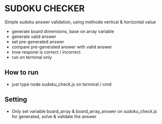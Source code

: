 # SUDOKU CHECKER

Simple sudoku answer validation, using methode vertical & horizontal value
- generate board dimensions, base on array variable
- generate valid answer
- set pre-generated answer
- compare pre-generated answer with valid answer
- trow respone is correct / incorrect
- run on terminal only

## How to run
- just type node sudoku_check.js on terminal / cmd

## Setting
- Only set variable board_array & board_array_answer on sudoku_check.js for generated, solve & validate the answer

